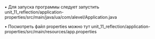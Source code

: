 • Для запуска программы следует запустить unit_11_reflection/application-properties/src/main/java/ua/com/alevel/Application.java

• Посмотреть файл properties можно тут unit_11_reflection/application-properties/src/main/resources/app.properties

